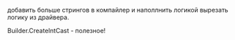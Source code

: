 добавить больше стрингов в компайлер и наполлнить логикой
вырезать логику из драйвера.


Builder.CreateIntCast - полезное!